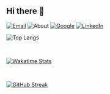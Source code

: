 ## Hi there 👋

[![Email](https://img.shields.io/badge/97burakfidan97-EA4335?labelColor=white&logo=gmail)](mailto:97burakfidan97@gmail.com) ![About](https://img.shields.io/badge/-Istanbul-757575?logo=google-maps&logoColor=red&labelColor=white) [![Google](https://img.shields.io/badge/MrNtlu-grightgreen?logo=Android&logoColor=brightgreen&labelColor=white)](https://play.google.com/store/apps/dev?id=8269784969410642250) [![LinkedIn](https://img.shields.io/badge/MrNtlu-blue?logo=Linkedin&logoColor=blue&labelColor=white)](https://www.linkedin.com/in/burak-fidan/)
<br/>

![Top Langs](https://github-readme-stats.vercel.app/api/top-langs/?username=MrNtlu&show_icons=true&layout=compact&theme=vue&hide_border=true&count_private=true&hide=html,css,javascript&exclude_repo=Project-NinjaUnity,MadPlanetsUnity2D&langs_count=6)

<br/>

[![Wakatime Stats](https://github-readme-stats.vercel.app/api/wakatime?username=MrNtlu&theme=vue&langs_count=6&layout=compact&hide=xml)](https://github.com/MrNtlu)

<br/>

[![GitHub Streak](http://github-readme-streak-stats.herokuapp.com?user=MrNtlu&theme=vue&date_format=M%20j%5B%2C%20Y%5D)](https://git.io/streak-stats)
